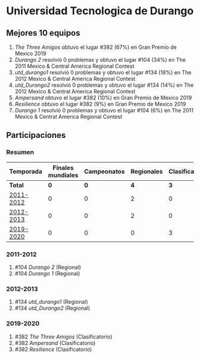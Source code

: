 ---
---

# Universidad Tecnologica de Durango

## Mejores 10 equipos

1. _The Three Amigos_ obtuvo el lugar #382 (67%) en Gran Premio de Mexico 2019
1. _Durango 2_ resolvió 0 problemas y obtuvo el lugar #104 (34%) en The 2011 Mexico & Central America Regional Contest
1. _utd_durango1_ resolvió 0 problemas y obtuvo el lugar #134 (18%) en The 2012 Mexico & Central America Regional Contest
1. _utd_Durango2_ resolvió 0 problemas y obtuvo el lugar #134 (14%) en The 2012 Mexico & Central America Regional Contest
1. _Ampersand_ obtuvo el lugar #382 (10%) en Gran Premio de Mexico 2019
1. _Resilience_ obtuvo el lugar #382 (9%) en Gran Premio de Mexico 2019
1. _Durango 1_ resolvió 0 problemas y obtuvo el lugar #104 (6%) en The 2011 Mexico & Central America Regional Contest

## Participaciones

### Resumen

| Temporada | Finales mundiales | Campeonatos | Regionales | Clasificatorios | Equipos |
| --- | --- | --- | --- | --- | --- |
| **Total** | **0** | **0** | **4** | **3** | **7** |
| [2011-2012](#2011-2012) | 0 | 0 | 2 | 0 | 2 |
| [2012-2013](#2012-2013) | 0 | 0 | 2 | 0 | 2 |
| [2019-2020](#2019-2020) | 0 | 0 | 0 | 3 | 3 |

### 2011-2012

1. #104 _Durango 2_ (Regional)
1. #104 _Durango 1_ (Regional)

### 2012-2013

1. #134 _utd_durango1_ (Regional)
1. #134 _utd_Durango2_ (Regional)

### 2019-2020

1. #382 _The Three Amigos_ (Clasificatorio)
1. #382 _Ampersand_ (Clasificatorio)
1. #382 _Resilience_ (Clasificatorio)



